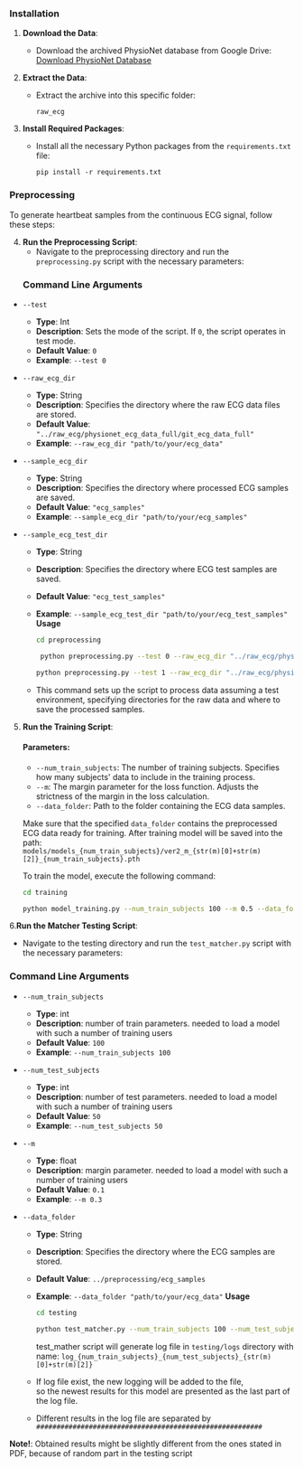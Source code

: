 
### Installation

1. **Download the Data**:
   - Download the archived PhysioNet database from Google Drive:
     [Download PhysioNet Database](https://drive.google.com/file/d/17cN3mV-858kjnptVi5Pwh7LKw1n1JG7Y/view?usp=drive_link)

2. **Extract the Data**:
   - Extract the archive into this specific folder:
     ```
     raw_ecg
     ```
3. **Install Required Packages**:
   - Install all the necessary Python packages from the `requirements.txt` file:
     ```
     pip install -r requirements.txt
     ```
### Preprocessing

To generate heartbeat samples from the continuous ECG signal, follow these steps:

4. **Run the Preprocessing Script**:
   - Navigate to the preprocessing directory and run the `preprocessing.py` script with the necessary parameters:
   ### Command Line Arguments

- `--test`
  - **Type**: Int
  - **Description**: Sets the mode of the script. If `0`, the script operates in test mode.
  - **Default Value**: `0`
  - **Example**: `--test 0`

- `--raw_ecg_dir`
  - **Type**: String
  - **Description**: Specifies the directory where the raw ECG data files are stored.
  - **Default Value**: `"../raw_ecg/physionet_ecg_data_full/git_ecg_data_full"`
  - **Example**: `--raw_ecg_dir "path/to/your/ecg_data"`

- `--sample_ecg_dir`
  - **Type**: String
  - **Description**: Specifies the directory where processed ECG samples are saved.
  - **Default Value**: `"ecg_samples"`
  - **Example**: `--sample_ecg_dir "path/to/your/ecg_samples"`

- `--sample_ecg_test_dir`
  - **Type**: String
  - **Description**: Specifies the directory where ECG test samples are saved.
  - **Default Value**: `"ecg_test_samples"`
  - **Example**: `--sample_ecg_test_dir "path/to/your/ecg_test_samples"`  
 **Usage**
     ```bash
     cd preprocessing
     ```
    
     ```bash
      python preprocessing.py --test 0 --raw_ecg_dir "../raw_ecg/physionet_ecg_data_full/git_ecg_data_full" --sample_ecg_dir "ecg_samples" --sample_ecg_test_dir "ecg_test_samples"
     ```
     
     ```bash
     python preprocessing.py --test 1 --raw_ecg_dir "../raw_ecg/physionet_ecg_data_full/git_ecg_data_full" --sample_ecg_dir "ecg_samples" --sample_ecg_test_dir "ecg_test_samples"
     ```

   - This command sets up the script to process data assuming a test environment, specifying directories for the raw data and where to save the processed samples.
5. **Run the Training Script**:
    #### Parameters:
   - `--num_train_subjects`: The number of training subjects. Specifies how many subjects' data to include in the training process.
   - `--m`: The margin parameter for the loss function. Adjusts the strictness of the margin in the loss calculation.
   - `--data_folder`: Path to the folder containing the ECG data samples.
    
    Make sure that the specified `data_folder` contains the preprocessed ECG data ready for training. 
    After training model will be saved into the path:  
`models/models_{num_train_subjects}/ver2_m_{str(m)[0]+str(m)[2]}_{num_train_subjects}.pth`

    To train the model, execute the following command:
    
    ```bash
    cd training
    ```
     
    ```bash
    python model_training.py --num_train_subjects 100 --m 0.5 --data_folder "../preprocessing/ecg_samples"
    ```






6.**Run the Matcher Testing Script**:
   - Navigate to the testing directory and run the `test_matcher.py` script with the necessary parameters:
   ### Command Line Arguments

- `--num_train_subjects`
  - **Type**: int
  - **Description**: number of train parameters. needed to load a model with such a  number of training users
  - **Default Value**: `100`
  - **Example**: `--num_train_subjects 100`

- `--num_test_subjects `
  - **Type**: int
  - **Description**: number of test parameters. needed to load a model with such a  number of training users
  - **Default Value**: `50`
  - **Example**: `--num_test_subjects 50`
- `--m `
  - **Type**: float
  - **Description**: margin parameter. needed to load a model with such a  number of training users
  - **Default Value**: `0.1`
  - **Example**: `--m 0.3`
- `--data_folder`
  - **Type**: String
  - **Description**: Specifies the directory where the ECG samples are stored.
  - **Default Value**: `../preprocessing/ecg_samples`
  - **Example**: `--data_folder "path/to/your/ecg_data"`
 **Usage**
     ```bash
    cd testing  
    ```
     ```bash
    python test_matcher.py --num_train_subjects 100 --num_test_subjects 50 --m 0.5 --data_folder "../preprocessing/ecg_samples"
     ```
    
    test_mather script will generate log file in `testing/logs` directory with name:  `log_{num_train_subjects}_{num_test_subjects}_{str(m)[0]+str(m)[2]}`
  - If log file exist, the new logging will be added to the file,  
  so the newest results for this model are presented as the last part of the log file.  
  - Different results in the log file are separated by `########################################################`
  

**Note!**: Obtained results might be slightly different from the ones stated in PDF, because of random part in the testing script







